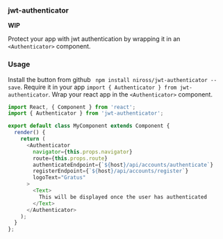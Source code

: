 ### jwt-authenticator

**WIP**

Protect your app with jwt authentication by wrapping it in an `<Authenticator>` component.

### Usage
Install the button from github ` npm install niross/jwt-authenticator --save`.
Require it in your app `import { Authenticator } from jwt-authenticator`.
Wrap your react app in the `<Authenticator>` component.

```js
import React, { Component } from 'react';
import { Authenticator } from 'jwt-authenticator';

export default class MyComponent extends Component {
  render() {
    return (
      <Authenticator
        navigator={this.props.navigator}
        route={this.props.route}
        authenticateEndpoint={`${host}/api/accounts/authenticate`}
        registerEndpoint={`${host}/api/accounts/register`}
        logoText="Gratus"
      >
        <Text>
          This will be displayed once the user has authenticated
        </Text>
      </Authenticator>
    );
  }
};
```